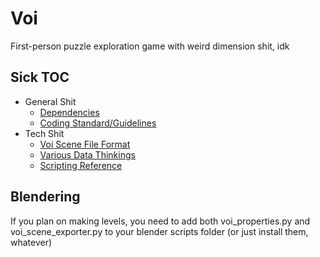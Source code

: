 Voi
===
First-person puzzle exploration game with weird dimension shit, idk

Sick TOC
--------
* General Shit
	* [Dependencies](Docs/dependencies.md)
	* [Coding Standard/Guidelines](Docs/guidelines.md)
* Tech Shit
	* [Voi Scene File Format](Docs/scene_format.md)
	* [Various Data Thinkings](Docs/data.md)
	* [Scripting Reference](Docs/scripting.md)

Blendering
----------
If you plan on making levels, you need to add both voi_properties.py and voi_scene_exporter.py
to your blender scripts folder (or just install them, whatever)
